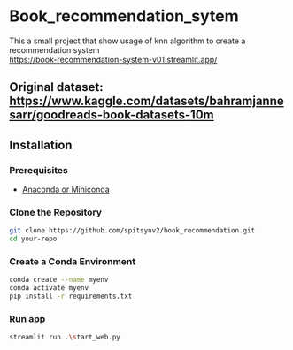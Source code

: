 # Book_recommendation_sytem

This a small project that show usage of knn algorithm to create a recommendation system <br/>
https://book-recommendation-system-v01.streamlit.app/

## Original dataset: https://www.kaggle.com/datasets/bahramjannesarr/goodreads-book-datasets-10m

## Installation

### Prerequisites

- [Anaconda or Miniconda](https://docs.conda.io/projects/conda/en/latest/user-guide/install/index.html)

### Clone the Repository

```bash
git clone https://github.com/spitsynv2/book_recommendation.git
cd your-repo
```

### Create a Conda Environment

```bash
conda create --name myenv
conda activate myenv
pip install -r requirements.txt
```

### Run app
```bash
streamlit run .\start_web.py
```
